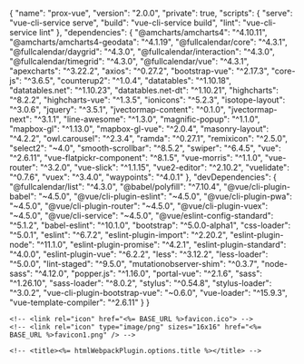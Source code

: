 {
  "name": "prox-vue",
  "version": "2.0.0",
  "private": true,
  "scripts": {
    "serve": "vue-cli-service serve",
    "build": "vue-cli-service build",
    "lint": "vue-cli-service lint"
  },
  "dependencies": {
    "@amcharts/amcharts4": "^4.10.11",
    "@amcharts/amcharts4-geodata": "^4.1.19",
    "@fullcalendar/core": "^4.3.1",
    "@fullcalendar/daygrid": "^4.3.0",
    "@fullcalendar/interaction": "^4.3.0",
    "@fullcalendar/timegrid": "^4.3.0",
    "@fullcalendar/vue": "^4.3.1",
    "apexcharts": "^3.22.2",
    "axios": "^0.27.2",
    "bootstrap-vue": "^2.17.3",
    "core-js": "^3.6.5",
    "counterup2": "^1.0.4",
    "datatables": "^1.10.18",
    "datatables.net": "^1.10.23",
    "datatables.net-dt": "^1.10.21",
    "highcharts": "^8.2.2",
    "highcharts-vue": "^1.3.5",
    "ionicons": "^5.2.3",
    "isotope-layout": "^3.0.6",
    "jquery": "^3.5.1",
    "jvectormap-content": "^0.1.0",
    "jvectormap-next": "^3.1.1",
    "line-awesome": "^1.3.0",
    "magnific-popup": "^1.1.0",
    "mapbox-gl": "^1.13.0",
    "mapbox-gl-vue": "^2.0.4",
    "masonry-layout": "^4.2.2",
    "owl.carousel": "^2.3.4",
    "ramda": "^0.27.1",
    "remixicon": "^2.5.0",
    "select2": "~4.0",
    "smooth-scrollbar": "^8.5.2",
    "swiper": "^6.4.5",
    "vue": "^2.6.11",
    "vue-flatpickr-component": "^8.1.5",
    "vue-morris": "^1.1.0",
    "vue-router": "^3.2.0",
    "vue-slick": "^1.1.15",
    "vue2-editor": "^2.10.2",
    "vuelidate": "^0.7.6",
    "vuex": "^3.4.0",
    "waypoints": "^4.0.1"
  },
  "devDependencies": {
    "@fullcalendar/list": "^4.3.0",
    "@babel/polyfill": "^7.10.4",
    "@vue/cli-plugin-babel": "~4.5.0",
    "@vue/cli-plugin-eslint": "~4.5.0",
    "@vue/cli-plugin-pwa": "~4.5.0",
    "@vue/cli-plugin-router": "~4.5.0",
    "@vue/cli-plugin-vuex": "~4.5.0",
    "@vue/cli-service": "~4.5.0",
    "@vue/eslint-config-standard": "^5.1.2",
    "babel-eslint": "^10.1.0",
    "bootstrap": "^5.0.0-alpha1",
    "css-loader": "^5.0.1",
    "eslint": "^6.7.2",
    "eslint-plugin-import": "^2.20.2",
    "eslint-plugin-node": "^11.1.0",
    "eslint-plugin-promise": "^4.2.1",
    "eslint-plugin-standard": "^4.0.0",
    "eslint-plugin-vue": "^6.2.2",
    "less": "^3.12.2",
    "less-loader": "^5.0.0",
    "lint-staged": "^9.5.0",
    "mutationobserver-shim": "^0.3.7",
    "node-sass": "^4.12.0",
    "popper.js": "^1.16.0",
    "portal-vue": "^2.1.6",
    "sass": "^1.26.10",
    "sass-loader": "^8.0.2",
    "stylus": "^0.54.8",
    "stylus-loader": "^3.0.2",
    "vue-cli-plugin-bootstrap-vue": "~0.6.0",
    "vue-loader": "^15.9.3",
    "vue-template-compiler": "^2.6.11"
  }
}


    <!-- <link rel="icon" href="<%= BASE_URL %>favicon.ico"> -->
    <!-- <link rel="icon" type="image/png" sizes="16x16" href="<%= BASE_URL %>favicon1.png" /> -->
    
    <!-- <title><%= htmlWebpackPlugin.options.title %></title> -->
